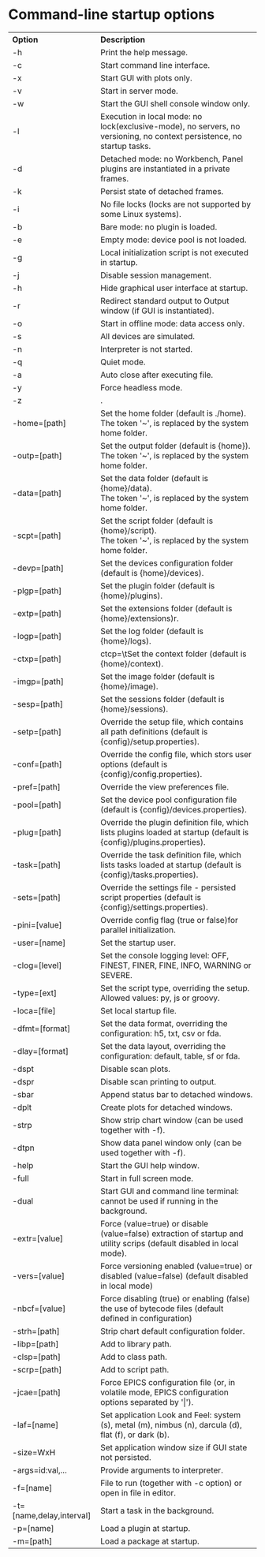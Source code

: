 # Command-line startup options

<table>
  <tr>
    <th align="left">Option</th>
    <th align="left">Description</th>
  </tr>
  <tr>
    <td>-h</td>
    <td>Print the help message.</td>
  </tr>
  <tr>
    <td>-c</td>
    <td>Start command line interface.</td>
  </tr>
  <tr>
    <td>-x</td>
    <td>Start GUI with plots only.</td>
  </tr>
  <tr>
    <td>-v</td>
    <td>Start in server mode.</td>
  </tr>
  <tr>
    <td>-w</td>
    <td>Start the GUI shell console window only.</td>
  </tr>
  <tr>
    <td>-l</td>
    <td>Execution in local mode: no lock(exclusive-mode), no servers, no versioning, no context persistence, no startup tasks.</td>
  </tr>
  <tr>
    <td>-d</td>
    <td>Detached mode: no Workbench, Panel plugins are instantiated in a private frames.</td>
  </tr>
  <tr>
    <td>-k</td>
    <td>Persist state of  detached frames.</td>
  </tr>
  <tr>
    <td>-i</td>
    <td>No file locks (locks are not supported by some Linux systems).</td>
  </tr>
  <tr>
    <td>-b</td>
    <td>Bare mode: no plugin is loaded.</td>
  </tr>
  <tr>
    <td>-e</td>
    <td>Empty mode: device pool is not loaded.</td>
  </tr>
  <tr>
    <td>-g</td>
    <td>Local initialization script is not executed in startup.</td>
  </tr>
  <tr>
    <td>-j</td>
    <td>Disable session management.</td>
  </tr>
  <tr>
    <td>-h</td>
    <td>Hide graphical user interface at startup.</td>
  </tr>
  <tr>
    <td>-r</td>
    <td>Redirect standard output to Output window (if GUI is instantiated).</td>
  </tr>
  <tr>
    <td>-o</td>
    <td>Start in offline mode: data access only.</td>
  </tr>
  <tr>
    <td>-s</td>
    <td>All devices are simulated.</td>
  </tr>
  <tr>
    <td>-n</td>
    <td>Interpreter is not started.</td>
  </tr>
  <tr>
    <td>-q</td>
    <td>Quiet mode.</td>
  </tr>
  <tr>
    <td>-a</td>
    <td>Auto close after executing file.</td>
  </tr>
    <tr>
      <td>-y</td>
      <td>Force headless mode.</td>
    </tr>
  <tr>
    <td>-z</td>
    <td>.</td>
  </tr>
  <tr>
    <td>-home=[path]</td>
    <td>Set the home folder (default is ./home).<br>The token '~', is replaced by the system home folder.</td>
  </tr>
  <tr>
    <td>-outp=[path]</td>
    <td>Set the output folder (default is {home}).<br>The token '~', is replaced by the system home folder.</td>
  </tr>
  <tr>
    <td>-data=[path]</td>
    <td>Set the data folder (default is {home}/data).<br>The token '~', is replaced by the system home folder.</td>
  </tr>
  <tr>
    <td>-scpt=[path]</td>
    <td>Set the script folder (default is {home}/script).<br>The token '~', is replaced by the system home folder.</td>
  </tr>
  <tr>
    <td>-devp=[path]</td>
    <td>Set the devices configuration folder (default is {home}/devices).</td>
  </tr>  
  <tr>
    <td>-plgp=[path]</td>
    <td>Set the plugin folder (default is {home}/plugins).</td>
  </tr> 
  <tr>
    <td>-extp=[path]</td>
    <td>Set the extensions folder (default is {home}/extensions)r.</td>
  </tr>  
  <tr>
    <td>-logp=[path]</td>
    <td>Set the log folder (default is {home}/logs).</td>
  </tr>  
  <tr>
    <td>-ctxp=[path]</td>
    <td>ctcp=<path>\tSet the context folder (default is {home}/context).</td>
  </tr>  
  <tr>
    <td>-imgp=[path]</td>
    <td>Set the image folder (default is {home}/image).</td>
  </tr>  <tr>
    <td>-sesp=[path]</td>
    <td>Set the  sessions folder (default is {home}/sessions).</td>
  </tr>
  <tr>
    <td>-setp=[path]</td>
    <td>Override the setup file, which contains all path definitions (default is {config}/setup.properties).</td>
  </tr>
  <tr>
    <td>-conf=[path]</td>
    <td>Override the config file, which stors user options (default is {config}/config.properties).</td>
  </tr>
  <tr>
    <td>-pref=[path]</td>
    <td>Override the view preferences file.</td>
  </tr>
  <tr>
    <td>-pool=[path]</td>
    <td>Set the device pool configuration file (default is {config}/devices.properties).</td>
  </tr>
  <tr>
    <td>-plug=[path]</td>
    <td>Override the plugin definition file, which lists plugins loaded at startup (default is {config}/plugins.properties).</td>
  </tr>
  <tr>
    <td>-task=[path]</td>
    <td>Override the task definition file,  which lists tasks loaded at startup (default is {config}/tasks.properties).</td>
  </tr>
  <tr>
    <td>-sets=[path]</td>
    <td>Override the settings file - persisted script properties (default is {config}/settings.properties).</td>
  </tr>
  <tr>
    <td>-pini=[value]</td>
    <td>Override config flag (true or false)for parallel initialization.</td>
  </tr>
  <tr>
    <td>-user=[name]</td>
    <td>Set the startup user.</td>
  </tr>
  <tr>
    <td>-clog=[level]</td>
    <td>Set the console logging level: OFF, FINEST, FINER, FINE, INFO, WARNING or SEVERE.</td>
  </tr>
  <tr>
    <td>-type=[ext]</td>
    <td>Set the script type, overriding the setup. Allowed values:  py, js or groovy.</td>
  </tr>
  <tr>
    <td>-loca=[file]</td>
    <td>Set local startup file.</td>
  </tr>
  <tr>
    <td>-dfmt=[format]</td>
    <td>Set the data format, overriding the configuration: h5, txt, csv or fda.</td>
  </tr>
  <tr>
    <td>-dlay=[format]</td>
    <td>Set the data layout, overriding the configuration: default, table, sf or fda.</td>
  </tr>
  <tr>
    <td>-dspt</td>
    <td>Disable scan plots.</td>
  </tr>
  <tr>
    <td>-dspr</td>
    <td>Disable scan printing to output.</td>
  </tr>
  <tr>
    <td>-sbar</td>
    <td>Append status bar to detached windows.</td>
  </tr>
  <tr>
    <td>-dplt</td>
    <td>Create plots for detached windows.</td>
  </tr>
  <tr>
    <td>-strp</td>
    <td>Show strip chart window (can be used together with -f).</td>
  </tr>
  <tr>
    <td>-dtpn</td>
    <td>Show data panel window only (can be used together with -f).</td>
  </tr>
  <tr>
    <td>-help</td>
    <td>Start the GUI help window.</td>
  </tr>
  <tr>
    <td>-full</td>
    <td>Start in full screen mode.</td>
  </tr>
  <tr>
    <td>-dual</td>
    <td>Start GUI and command line terminal: cannot be used if running in the background.</td>
  </tr>
  <tr>
    <td>-extr=[value]</td>
    <td>Force (value=true) or disable (value=false) extraction of startup and utility scrips (default disabled in local mode).</td>
  </tr>    
  <tr>
    <td>-vers=[value]</td>
    <td>Force versioning enabled (value=true) or disabled (value=false) (default disabled in local mode)</td>
  </tr>
  <tr>
    <td>-nbcf=[value]</td>
    <td>Force disabling (true) or enabling (false) the use of bytecode files (default defined in configuration)</td>
  </tr>
  <tr>
    <td>-strh=[path]</td>
    <td>Strip chart default configuration folder.</td>
  </tr>
  <tr>
    <td>-libp=[path]</td>
    <td>Add to library path.</td>
  </tr>
  <tr>
    <td>-clsp=[path]</td>
    <td>Add to class path.</td>
  </tr>
  <tr>
    <td>-scrp=[path]</td>
    <td>Add to script path.</td>
  </tr>
  <tr>
    <td>-jcae=[path]</td>
    <td>Force EPICS configuration file (or, in volatile mode, EPICS configuration options separated by '|').</td>
  </tr>
  <tr>
    <td>-laf=[name]</td>
    <td>Set application Look and Feel: system (s), metal (m), nimbus (n), darcula (d), 
        flat (f), or dark (b).</td>
  </tr>
    <td>-size=WxH</td>
    <td>Set application window size if GUI state not persisted.</td>
  </tr>
  <tr>
    <td>-args=id:val,...</td>
    <td>Provide arguments to interpreter.</td>
  </tr>
  <tr>
    <td>-f=[name]</td>
    <td>File to run (together with -c option) or open in file in editor.</td>
  </tr>
  <tr>
    <td>-t=[name,delay,interval]</td>
    <td>Start a task in the background.</td>
  </tr>
  <tr>
    <td>-p=[name]</td>
    <td>Load a plugin at startup.</td>
  </tr>
  <tr>
    <td>-m=[path]</td>
    <td>Load a package at startup.</td>
  </tr>
</table>

<!--
TODO: txtmark is not rendering tables:
| Option   | Description |
| ---------|-------------|    
| -help    | Print help message |
| -c       | Start command line interface only (no GUI) |
| -t       | Start GUI and command line terminal: cannot be used if running in the background |
| -w       | Start the GUI shell console window only |
| -l       | Execution in local mode (no exclusive-mode, no servers, no versioning, no context persistence) |
| -b       | Execution in bare mode (no plugin is loaded) |
| -h       | Hide graphical user interface at startup |
| -r       | Redirect standard output to Output window (if GUI is instantiated) |
| -o       | Start in offline mode: no devices configuration and data access only |
| -s       | All devices are simulated |
| -home=<> | Set the home folder (default is ./home |
| -outp=<> | Set the output folder (default is {home} |
| -user=<> | Set the startup user |
| -type=<> |Set the script type, overriding the setup |
| -mlaf    | Use Metal look and feel (cross platform) |
| -slaf    | Use System look and feel (or Metal if no System look and feel is found) |
| -nlaf    | Use Nimbus look and feel (cross platform) |
| -dlaf    | Use a dark variation of the Nimbus look and feel |
| -f=<...> | Runs a file instead of entering interactive shell (together with -c option) |
| -p=<...> | Loads a given plugin at startup |

-->
